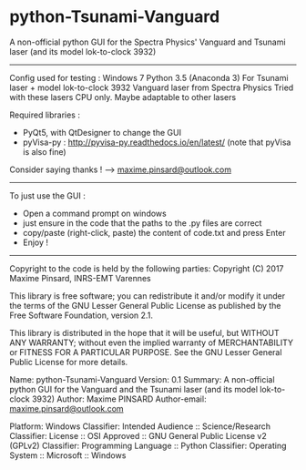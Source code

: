 # python-Tsunami-Vanguard
A non-official python GUI for the Spectra Physics' Vanguard and Tsunami laser (and its model lok-to-clock 3932)

-------------------------------------------------------
Config used for testing : 
Windows 7
Python 3.5 (Anaconda 3)
For Tsunami laser + model lok-to-clock 3932
Vanguard laser
from Spectra Physics
Tried with these lasers CPU only. Maybe adaptable to other lasers

Required libraries :

- PyQt5, with QtDesigner to change the GUI 
- pyVisa-py : http://pyvisa-py.readthedocs.io/en/latest/
(note that pyVisa is also fine)

Consider saying thanks ! --> maxime.pinsard@outlook.com

------------------------------------------------------------------------------
To just use the GUI :

- Open a command prompt on windows
- just ensure in the code that the paths to the .py files are correct
- copy/paste (right-click, paste) the content of code.txt and press Enter
- Enjoy !

------------------------------------------------------------------------------
Copyright to the code is held by the following parties:
Copyright (C) 2017 Maxime Pinsard, INRS-EMT Varennes

This library is free software; you can redistribute it and/or
modify it under the terms of the GNU Lesser General Public
License as published by the Free Software Foundation, version 2.1.

This library is distributed in the hope that it will be useful,
but WITHOUT ANY WARRANTY; without even the implied warranty of
MERCHANTABILITY or FITNESS FOR A PARTICULAR PURPOSE.  See the GNU
Lesser General Public License for more details.

Name: python-Tsunami-Vanguard
Version: 0.1
Summary: A non-official python GUI for the Vanguard and the Tsunami laser (and its model lok-to-clock 3932)
Author: Maxime PINSARD
Author-email: maxime.pinsard@outlook.com
        
Platform: Windows
Classifier: Intended Audience :: Science/Research
Classifier: License :: OSI Approved :: GNU General Public License v2 (GPLv2)
Classifier: Programming Language :: Python
Classifier: Operating System :: Microsoft :: Windows
